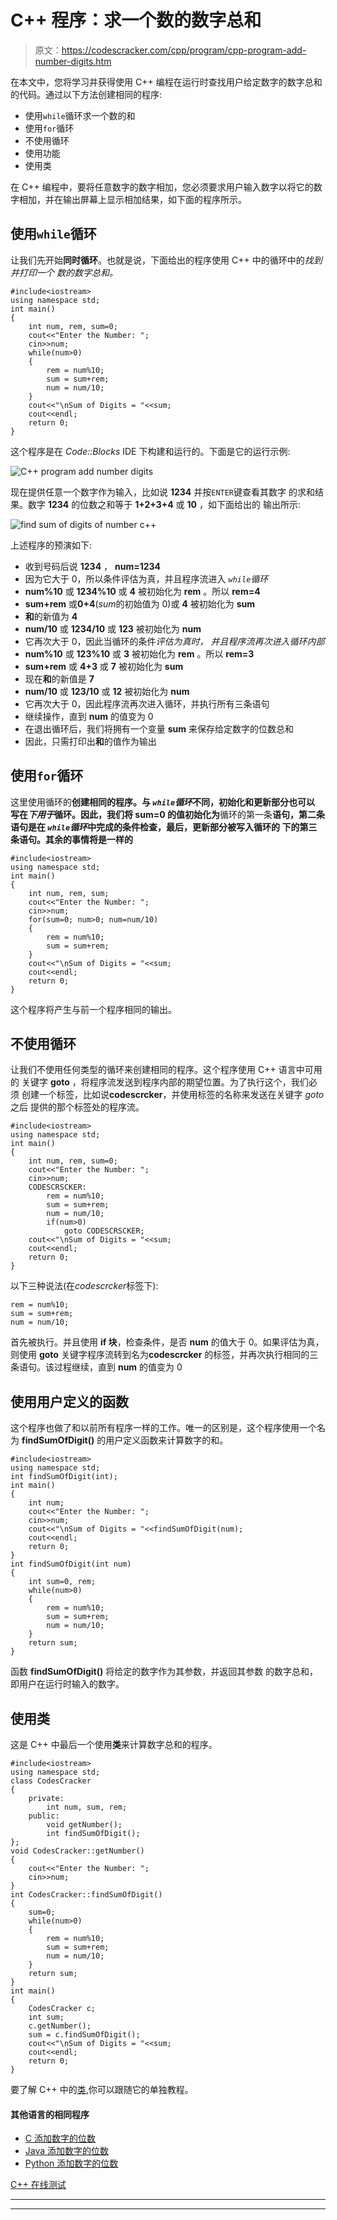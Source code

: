 # C++ 程序：求一个数的数字总和

> 原文：<https://codescracker.com/cpp/program/cpp-program-add-number-digits.htm>

在本文中，您将学习并获得使用 C++ 编程在运行时查找用户给定数字的数字总和的代码。通过以下方法创建相同的程序:

*   使用`while`循环求一个数的和
*   使用`for`循环
*   不使用循环
*   使用功能
*   使用类

在 C++ 编程中，要将任意数字的数字相加，您必须要求用户输入数字以将它的数字相加，并在输出屏幕上显示相加结果，如下面的程序所示。

## 使用`while`循环

让我们先开始**同时循环**。也就是说，下面给出的程序使用 C++ 中的循环中的*找到并打印一个 数的数字总和。*

```
#include<iostream>
using namespace std;
int main()
{
    int num, rem, sum=0;
    cout<<"Enter the Number: ";
    cin>>num;
    while(num>0)
    {
        rem = num%10;
        sum = sum+rem;
        num = num/10;
    }
    cout<<"\nSum of Digits = "<<sum;
    cout<<endl;
    return 0;
}
```

这个程序是在 *Code::Blocks* IDE 下构建和运行的。下面是它的运行示例:

![C++ program add number digits](img/e227aba2c1479c7147ef07763f890589.png)

现在提供任意一个数字作为输入，比如说 **1234** 并按`ENTER`键查看其数字 的求和结果。数字 **1234** 的位数之和等于 **1+2+3+4** 或 **10** ，如下面给出的 输出所示:

![find sum of digits of number c++](img/3e4c7dfdb0e8921a602b1479ac7b0b1d.png)

上述程序的预演如下:

*   收到号码后说 **1234** ， **num=1234**
*   因为它大于 0，所以条件评估为真，并且程序流进入 *`while`循环*
*   **num%10** 或 **1234%10** 或 **4** 被初始化为 **rem** 。所以 **rem=4**
*   **sum+rem** 或**0+4**(*sum*的初始值为 0)或 **4** 被初始化为 **sum**
*   **和**的新值为 **4**
*   **num/10** 或 **1234/10** 或 **123** 被初始化为 **num**
*   它再次大于 0，因此当循环的条件*评估为真时， 并且程序流再次进入循环内部*
*   **num%10** 或 **123%10** 或 **3** 被初始化为 **rem** 。所以 **rem=3**
*   **sum+rem** 或 **4+3** 或 **7** 被初始化为 **sum**
*   现在**和**的新值是 **7**
*   **num/10** 或 **123/10** 或 **12** 被初始化为 **num**
*   它再次大于 0，因此程序流再次进入循环，并执行所有三条语句
*   继续操作，直到 **num** 的值变为 0
*   在退出循环后，我们将拥有一个变量 **sum** 来保存给定数字的位数总和
*   因此，只需打印出**和**的值作为输出

## 使用`for`循环

这里使用循环的**创建相同的程序。与 *`while`循环*不同，初始化和更新部分也可以 写在*下用于*循环。因此，我们将 **sum=0** 的值初始化为**循环的第一条**语句，第二条 语句是在 *`while`循环*中完成的条件检查，最后，更新部分被写入循环的 下的第三条语句。其余的事情将是一样的**

```
#include<iostream>
using namespace std;
int main()
{
    int num, rem, sum;
    cout<<"Enter the Number: ";
    cin>>num;
    for(sum=0; num>0; num=num/10)
    {
        rem = num%10;
        sum = sum+rem;
    }
    cout<<"\nSum of Digits = "<<sum;
    cout<<endl;
    return 0;
}
```

这个程序将产生与前一个程序相同的输出。

## 不使用循环

让我们不使用任何类型的循环来创建相同的程序。这个程序使用 C++ 语言中可用的 关键字 **goto** ，将程序流发送到程序内部的期望位置。为了执行这个，我们必须 创建一个标签，比如说**codescrcker**，并使用标签的名称来发送在关键字 *goto* 之后 提供的那个标签处的程序流。

```
#include<iostream>
using namespace std;
int main()
{
    int num, rem, sum=0;
    cout<<"Enter the Number: ";
    cin>>num;
    CODESCRSCKER:
        rem = num%10;
        sum = sum+rem;
        num = num/10;
        if(num>0)
            goto CODESCRSCKER;
    cout<<"\nSum of Digits = "<<sum;
    cout<<endl;
    return 0;
}
```

以下三种说法(在*codescrcker*标签下):

```
rem = num%10;
sum = sum+rem;
num = num/10;
```

首先被执行。并且使用 **if 块**，检查条件，是否 **num** 的值大于 0。如果评估为真，则使用 **goto** 关键字程序流转到名为**codescrcker** 的标签，并再次执行相同的三条语句。该过程继续，直到 **num** 的值变为 0

## 使用用户定义的函数

这个程序也做了和以前所有程序一样的工作。唯一的区别是，这个程序使用一个名为 **findSumOfDigit()** 的用户定义函数来计算数字的和。

```
#include<iostream>
using namespace std;
int findSumOfDigit(int);
int main()
{
    int num;
    cout<<"Enter the Number: ";
    cin>>num;
    cout<<"\nSum of Digits = "<<findSumOfDigit(num);
    cout<<endl;
    return 0;
}
int findSumOfDigit(int num)
{
    int sum=0, rem;
    while(num>0)
    {
        rem = num%10;
        sum = sum+rem;
        num = num/10;
    }
    return sum;
}
```

函数 **findSumOfDigit()** 将给定的数字作为其参数，并返回其参数 的数字总和，即用户在运行时输入的数字。

## 使用类

这是 C++ 中最后一个使用**类**来计算数字总和的程序。

```
#include<iostream>
using namespace std;
class CodesCracker
{
    private:
        int num, sum, rem;
    public:
        void getNumber();
        int findSumOfDigit();
};
void CodesCracker::getNumber()
{
    cout<<"Enter the Number: ";
    cin>>num;
}
int CodesCracker::findSumOfDigit()
{
    sum=0;
    while(num>0)
    {
        rem = num%10;
        sum = sum+rem;
        num = num/10;
    }
    return sum;
}
int main()
{
    CodesCracker c;
    int sum;
    c.getNumber();
    sum = c.findSumOfDigit();
    cout<<"\nSum of Digits = "<<sum;
    cout<<endl;
    return 0;
}
```

要了解 C++ 中的[类](/cpp/cpp-classes-objects.htm),你可以跟随它的单独教程。

#### 其他语言的相同程序

*   [C 添加数字的位数](/c/program/c-program-add-number-digits.htm)
*   [Java 添加数字的位数](/java/program/java-program-add-digits-of-number.htm)
*   [Python 添加数字的位数](/python/program/python-program-add-digits-of-number.htm)

[C++ 在线测试](/exam/showtest.php?subid=3)

* * *

* * *